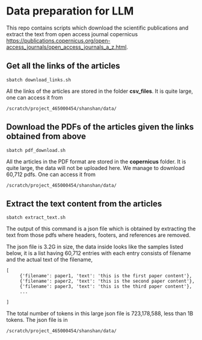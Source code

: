 # Data preparation for LLM

This repo contains scripts which download the scientific publications and extract the text from open access journal copernicus https://publications.copernicus.org/open-access_journals/open_access_journals_a_z.html.

## Get all the links of the articles

```
sbatch download_links.sh
```

All the links of the articles are stored in the folder **csv_files**. It is quite large, one can access it from
```
/scratch/project_465000454/shanshan/data/
```

## Download the PDFs of the articles given the links obtained from above

```
sbatch pdf_download.sh
```

All the articles in the PDF format are stored in the **copernicus** folder. It is quite large, the data will not be uploaded here. We manage to download 60,712 pdfs. One can access it from
```
/scratch/project_465000454/shanshan/data/
```

## Extract the text content from the articles

```
sbatch extract_text.sh
```

The output of this command is a json file which is obtained by extracting the text from those pdfs where headers, footers, and references are removed.

The json file is 3.2G in size, the data inside looks like the samples listed below, it is a list having 60,712 entries with each entry consists of filename and the actual text of the filename,
```
[
     {'filename': paper1, 'text': 'this is the first paper content'},
     {'filename': paper2, 'text': 'this is the second paper content'},
     {'filename': paper3, 'text': 'this is the third paper content'},
     ...

]
```
The total number of tokens in this large json file is 723,178,588, less than 1B tokens. The json file is in
```
/scratch/project_465000454/shanshan/data/
```
